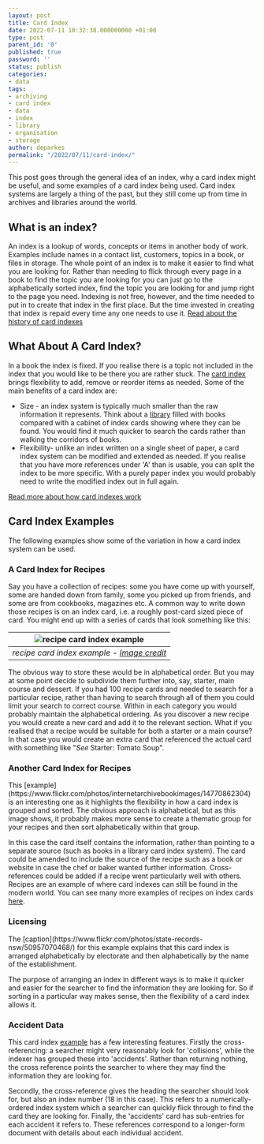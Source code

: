 ```yaml
---
layout: post
title: Card Index
date: 2022-07-11 10:32:38.000000000 +01:00
type: post
parent_id: '0'
published: true
password: ''
status: publish
categories:
- data
tags:
- archiving
- card index
- data
- index
- library
- organisation
- storage
author: deparkes
permalink: "/2022/07/11/card-index/"
---
```

This post goes through the general idea of an index, why a card index might be useful, and some examples of a card index being used. Card index systems are largely a thing of the past, but they still come up from time in archives and libraries around the world.
<h2>What is an index?</h2>
An index is a lookup of words, concepts or items in another body of work. Examples include names in a contact list, customers, topics in a book, or files in storage.
The whole point of an index is to make it easier to find what you are looking for.
Rather than needing to flick through every page in a book to find the topic you are looking for you can just go to the alphabetically sorted index, find the topic you are looking for and jump right to the page you need.
Indexing is not free, however, and the time needed to put in to create that index in the first place. But the time invested in creating that index is repaid every time any one needs to use it.
<a href="https://www.popularmechanics.com/culture/a19379/a-short-history-of-the-index-card/">Read about the history of card indexes</a>
<h2>What About A Card Index?</h2>
In a book the index is fixed. If you realise there is a topic not included in the index that you would like to be there you are rather stuck. The <a href="https://en.wikipedia.org/wiki/Index_card">card index</a> brings flexibility to add, remove or reorder items as needed.
Some of the main benefits of a card index are:
<ul>
<li>Size - an index system is typically much smaller than the raw information it represents. Think about a <a href="https://www.lib.uchicago.edu/collex/exhibits/well-equipped-library-technology-days-past/library-card-system/">library</a> filled with books compared with a cabinet of index cards showing where they can be found. You would find it much quicker to search the cards rather than walking the corridors of books.</li>
<li>Flexibility- unlike an index written on a single sheet of paper, a card index system can be modified and extended as needed. If you realise that you have more references under 'A' than is usable, you can split the index to be more specific. With a purely paper index you would probably need to write the modified index out in full again.</li>
</ul>
<a href="https://www.theatlantic.com/technology/archive/2017/12/how-the-index-card-catalogued-the-world/547271/">Read more about how card indexes work</a>
<h2>Card Index Examples</h2>
The following examples show some of the variation in how a card index system can be used.
<h3>A Card Index for Recipes</h3>
Say you have a collection of recipes: some you have come up with yourself, some are handed down from family, some you picked up from friends, and some are from cookbooks, magazines etc.
A common way to write down those recipes is on an index card, i.e. a roughly post-card sized piece of card. You might end up with a series of cards that look something like this:

| ![recipe card index example]({{site.baseurl}}/assets/2022/07/4610033627_be80c4562b_w.jpg) |
|:--:|
| *recipe card index example - [Image credit](https://www.flickr.com/photos/10372146@N08/4610033627/)* |

The obvious way to store these would be in alphabetical order. But you may at some point decide to subdivide them further into, say, starter, main course and dessert.
If you had 100 recipe cards and needed to search for a particular recipe, rather than having to search through all of them you could limit your search to correct course.
Within in each category you would probably maintain the alphabetical ordering.
As you discover a new recipe you would create a new card and add it to the relevant section.
What if you realised that a recipe would be suitable for both a starter or a main course? In that case you would create an extra card that referenced the actual card with something like "<em>See</em> Starter: Tomato Soup".
<h3>Another Card Index for Recipes</h3>
This [example](https://www.flickr.com/photos/internetarchivebookimages/14770862304) is an interesting one as it highlights the flexibility in how a card index is grouped and sorted.
The obvious approach is alphabetical, but as this image shows, it probably makes more sense to create a thematic group for your recipes and then sort alphabetically within that group.

In this case the card itself contains the information, rather than pointing to a separate source (such as books in a library card index system). The card could be amended to include the source of the recipe such as a book or website in case the chef or baker wanted further information.
Cross-references could be added if a recipe went particularly well with others.
Recipes are an example of where card indexes can still be found in the modern world. You can see many more examples of recipes on index cards <a href="https://www.reddit.com/r/Old_Recipes/top/?t=all">here</a>.
<h3>Licensing</h3>
The [caption](https://www.flickr.com/photos/state-records-nsw/50957070468/) for this example explains that this card index is arranged alphabetically by electorate and then alphabetically by the name of the establishment.

The purpose of arranging an index in different ways is to make it quicker and easier for the searcher to find the information they are looking for. So if sorting in a particular way makes sense, then the flexibility of a card index allows it.
<h3>Accident Data</h3>

This card index [example](https://www.flickr.com/photos/internetarchivebookimages/14760029766/) has a few interesting features. Firstly the cross-referencing: a searcher might very reasonably look for 'collisions', while the indexer has grouped these into 'accidents'. Rather than returning nothing, the cross reference points the searcher to where they may find the information they are looking for.

Secondly, the cross-reference gives the heading the searcher should look for, but also an index number (18 in this case). This refers to a numerically-ordered index system which a searcher can quickly flick through to find the card they are looking for.
Finally, the 'accidents' card has sub-entries for each accident it refers to. These references correspond to a longer-form document with details about each individual accident.
